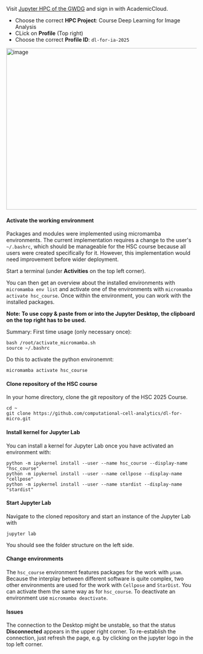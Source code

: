 
Visit [Jupyter HPC of the GWDG](https://jupyter.hpc.gwdg.de/hub/spawn) and sign in with AcademicCloud.

* Choose the correct **HPC Project**: Course Deep Learning for Image Analysis
* CLick on **Profile** (Top right)
* Choose the correct **Profile ID**: `dl-for-ia-2025`
<img width="695" height="428" alt="image" src="https://github.com/user-attachments/assets/9f58dde0-6518-4bfd-9e19-408fbf996a80" />


#### Activate the working environment

Packages and modules were implemented using micromamba environments.
The current implementation requires a change to the user's `~/.bashrc`, which should be manageable for the HSC course because all users were created specifically for it. However, this implementation would need improvement before wider deployment.

Start a terminal (under **Activities** on the top left corner).

You can then get an overview about the installed environments with `micromamba env list` and activate one of the environments with `micromamba activate hsc_course`.
Once within the environment, you can work with the installed packages.

**Note: To use copy & paste from or into the Jupyter Desktop, the clipboard on the top right has to be used.**

Summary:
First time usage (only necessary once):
```
bash /root/activate_micromamba.sh
source ~/.bashrc
```
Do this to activate the python environemnt:
```
micromamba activate hsc_course
```

#### Clone repository of the HSC course
In your home directory, clone the git repository of the HSC 2025 Course.
```
cd ~
git clone https://github.com/computational-cell-analytics/dl-for-micro.git
```

#### Install kernel for Jupyter Lab

You can install a kernel for Jupyter Lab once you have activated an environment with:
```
python -m ipykernel install --user --name hsc_course --display-name "hsc_course"
python -m ipykernel install --user --name cellpose --display-name "cellpose"
python -m ipykernel install --user --name stardist --display-name "stardist"
```

#### Start Jupyter Lab

Navigate to the cloned repository and start an instance of the Jupyter Lab with
```
jupyter lab
```
You should see the folder structure on the left side.

#### Change environments

The `hsc_course` environment features packages for the work with `µsam`. Because the interplay between different software is quite complex, two other environments are used for the work with `Cellpose` and `StarDist`. You can activate them the same way as for `hsc_course`. To deactivate an environment use `micromamba deactivate`.

#### Issues
The connection to the Desktop might be unstable, so that the status **Disconnected** appears in the upper right corner.
To re-establish the connection, just refresh the page, e.g. by clicking on the jupyter logo in the top left corner.
